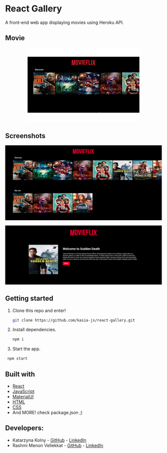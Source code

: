 # React Gallery 

A front-end web app displaying movies using Heroku API. 

## Movie
<p align="center">
  <img src="src/assets/images/gif.gif" />
</p>

## Screenshots

<p align="center">
  <img src="src/assets/images/Screenshot .png" />
</p>
<p align="center">
  <img src="src/assets/images/Screenshot2.png" />
</p>

## Getting started

1. Clone this repo and enter!

   ```bash
   git clone https://github.com/kasia-js/react-gallery.git
   ```

2. Install dependencies.

   ```bash
   npm i
   ```

3. Start the app.

  ```bash
   npm start
  ```

## Built with

- [React](https://reactjs.org/)
- [JavaScript](https://www.javascript.com/)
- [MaterialUI](https://material-ui.com/)
- [HTML](https://html.com/)
- [CSS](http://css.com/)
- And MORE! check package.json ;)

## Developers:

- Katarzyna Kolny - [GitHub](https://github.com/kasia-js) - [LinkedIn](https://www.linkedin.com/in/katarzyna-kolny-8b3384b9/)
- Rashmi Menon Vellekkat - [GitHub](https://github.com/RashmiBalaji) - [LinkedIn](https://www.linkedin.com/in/rashmi-menon-vellekkat-96bb88118/)

